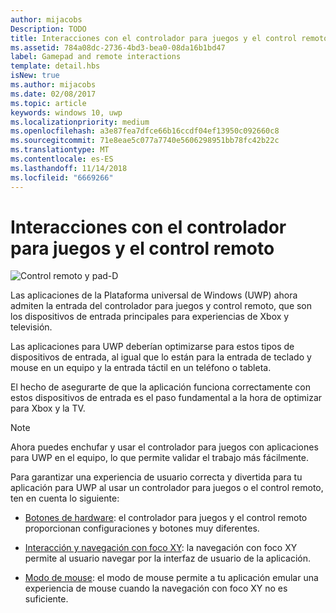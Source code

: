 ```yaml
---
author: mijacobs
Description: TODO
title: Interacciones con el controlador para juegos y el control remoto
ms.assetid: 784a08dc-2736-4bd3-bea0-08da16b1bd47
label: Gamepad and remote interactions
template: detail.hbs
isNew: true
ms.author: mijacobs
ms.date: 02/08/2017
ms.topic: article
keywords: windows 10, uwp
ms.localizationpriority: medium
ms.openlocfilehash: a3e87fea7dfce66b16ccdf04ef13950c092660c8
ms.sourcegitcommit: 71e8eae5c077a7740e5606298951bb78fc42b22c
ms.translationtype: MT
ms.contentlocale: es-ES
ms.lasthandoff: 11/14/2018
ms.locfileid: "6669266"
---
```

# <a name="gamepad-and-remote-control-interactions"></a>Interacciones con el controlador para juegos y el control remoto

![Control remoto y pad-D](images/dpad-remote/dpad-remote.png)

Las aplicaciones de la Plataforma universal de Windows (UWP) ahora admiten la entrada del controlador para juegos y control remoto, que son los dispositivos de entrada principales para experiencias de Xbox y televisión.

Las aplicaciones para UWP deberían optimizarse para estos tipos de dispositivos de entrada, al igual que lo están para la entrada de teclado y mouse en un equipo y la entrada táctil en un teléfono o tableta.

El hecho de asegurarte de que la aplicación funciona correctamente con estos dispositivos de entrada es el paso fundamental a la hora de optimizar para Xbox y la TV.

> [!NOTE] 
> Ahora puedes enchufar y usar el controlador para juegos con aplicaciones para UWP en el equipo, lo que permite validar el trabajo más fácilmente.

Para garantizar una experiencia de usuario correcta y divertida para tu aplicación para UWP al usar un controlador para juegos o el control remoto, ten en cuenta lo siguiente:

* [Botones de hardware](../devices/designing-for-tv.md#hardware-buttons): el controlador para juegos y el control remoto proporcionan configuraciones y botones muy diferentes.

* [Interacción y navegación con foco XY](../devices/designing-for-tv.md#xy-focus-navigation-and-interaction): la navegación con foco XY permite al usuario navegar por la interfaz de usuario de la aplicación.

* [Modo de mouse](../devices/designing-for-tv.md#mouse-mode): el modo de mouse permite a tu aplicación emular una experiencia de mouse cuando la navegación con foco XY no es suficiente.
